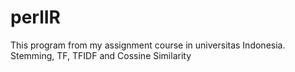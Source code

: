# perlIR
This program from my assignment course in universitas Indonesia. Stemming, TF, TFIDF and Cossine Similarity
